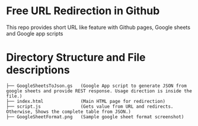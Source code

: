 # Free URL Redirection in Github
This repo provides short URL like feature with Github pages, Google sheets and Google app scripts

# Directory Structure and File descriptions
```````````````````````````````````````
├── GoogleSheetsToJson.gs 	(Google App script to generate JSON from google sheets and provide REST response. Usage direction is inside the file.)
├── index.html 				(Main HTML page for redirection)
├── script.js 				(Gets value from URL and redirects. Otherwise, Shows the complete table from JSON.)
├── GoogleSheetFormat.png	(Sample google sheet format screenshot)
```````````````````````````````````````